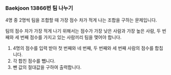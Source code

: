 ### Baekjoon 13866번 팀 나누기

4명 중 2명씩 팀을 조합할 때 가장 점수 차가 적게 나는 조합을 구하는 문제입니다.

팀의 점수 차가 가장 적게 나기 위해서는 점수가 가장 낮은 사람과 가장 높은 사람, 두 번째와 세 번째 점수를 가지고 있는 사람끼리 팀을 맺어야 합니다.

1. 4명의 점수를 입력 받아 첫 번째와 네 번째, 두 번째와 세 번째 사람의 점수를 합칩니다.
2. 각 합친 점수를 뺍니다.
3. 뺀 값의 절대값을 구하여 출력합니다.